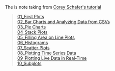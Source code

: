 The is note taking from [Corey Schafer's tutorial](https://www.youtube.com/watch?v=UO98lJQ3QGI&list=PL-osiE80TeTvipOqomVEeZ1HRrcEvtZB_)  

>[01_First Plots](https://github.com/Ron-Chang/MyNotebook/tree/master/Coding/1_Python/Corey_Schafer/Matplotlib/01_first_plots)  
>[02_Bar Charts and Analyzing Data from CSVs](https://github.com/Ron-Chang/MyNotebook/Coding/1_Python/Corey_Schafer/Matplotlib/02_barCharts_CSVs)  
>[03_Pie Charts](https://github.com/Ron-Chang/MyNotebook/Coding/1_Python/Corey_Schafer/Matplotlib/03_pieCharts)  
>[04_Stack Plots](https://github.com/Ron-Chang/MyNotebook/Coding/1_Python/Corey_Schafer/Matplotlib/04_stackPlots)  
>[05_Filling Area on Line Plots](https://github.com/Ron-Chang/MyNotebook/Coding/1_Python/Corey_Schafer/Matplotlib/05_fillingArea_linePlots)  
>[06_Histograms](https://github.com/Ron-Chang/MyNotebook/Coding/1_Python/Corey_Schafer/Matplotlib/06_histograms)  
>[07_Scatter Plots](https://github.com/Ron-Chang/MyNotebook/Coding/1_Python/Corey_Schafer/Matplotlib/07_scatterPlots)  
>[08_Plotting Time Series Data](https://github.com/Ron-Chang/MyNotebook/Coding/1_Python/Corey_Schafer/Matplotlib/08_plottingTime_seriesData)  
>[09_Plotting Live Data in Real-Time](https://github.com/Ron-Chang/MyNotebook/Coding/1_Python/Corey_Schafer/Matplotlib/09_realTimeData)  
>[10_Subplots](https://github.com/Ron-Chang/MyNotebook/Coding/1_Python/Corey_Schafer/Matplotlib/10_subplots)  
